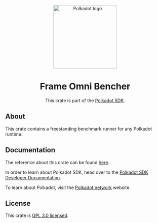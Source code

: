 <div align="center">

<img
alt="Polkadot logo" width="200"
src="https://raw.githubusercontent.com/paritytech/polkadot-sdk/rzadp/readmes/docs/images/Polkadot_Logo_Horizontal_Pink_BlackOnWhite.png">

# Frame Omni Bencher

This crate is part of the [Polkadot SDK](https://github.com/paritytech/polkadot-sdk/).

</div>

## About

This crate contains a freestanding benchmark runner for any Polkadot runtime.

## Documentation

The reference about this crate can be found [here](https://paritytech.github.io/polkadot-sdk/master/frame_omni_bencher).

In order to learn about Polkadot SDK, head over to the [Polkadot SDK Developer Documentation](https://paritytech.github.io/polkadot-sdk/master/polkadot_sdk_docs/index.html).

To learn about Polkadot, visit the [Polkadot.network](https://polkadot.network/) website.

## License

This crate is [GPL 3.0 licensed](https://spdx.org/licenses/GPL-3.0-only.html).
